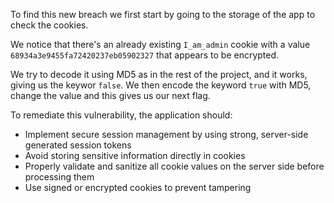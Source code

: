 To find this new breach we first start by going to the storage of the app to check the cookies.

We notice that there's an already existing `I_am_admin` cookie with a value `68934a3e9455fa72420237eb05902327` that appears to be encrypted.

We try to decode it using MD5 as in the rest of the project, and it works, giving us the keywor `false`. We then encode the keyword `true` with MD5, change the value and this gives us our next flag.

To remediate this vulnerability, the application should:
 - Implement secure session management by using strong, server-side generated session tokens
 - Avoid storing sensitive information directly in cookies
 - Properly validate and sanitize all cookie values on the server side before processing them
 - Use signed or encrypted cookies to prevent tampering